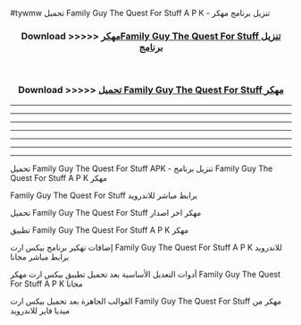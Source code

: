#tywmw تحميل Family Guy The Quest For Stuff  A P K - تنزيل برنامج مهكر



<div align="center">
<h3>Download >>>>> <a href="https://runaway1.web.app/?sq=Family Guy The Quest For Stuff ">مهكرFamily Guy The Quest For Stuff  تنزيل برنامج</a></h3><br>

<h3>Download >>>>> <a href="https://runaway1.web.app/?sq=Family Guy The Quest For Stuff ">تحميل Family Guy The Quest For Stuff  مهكر</a></h3>
</div>


----------------------------------------------------------

----------------------------------------------------------

----------------------------------------------------------

----------------------------------------------------------

----------------------------------------------------------

----------------------------------------------------------

----------------------------------------------------------

تحميل Family Guy The Quest For Stuff  APK - تنزيل برنامج Family Guy The Quest For Stuff  A P K مهكر

Family Guy The Quest For Stuff  برابط مباشر للاندرويد

تحميل Family Guy The Quest For Stuff  مهكر اخر اصدار

تطبيق Family Guy The Quest For Stuff  A P K مهكر

إضافات تهكير برنامج بيكس ارت Family Guy The Quest For Stuff  A P K للاندرويد برابط مباشر مجانا

أدوات التعديل الأساسية بعد تحميل تطبيق بيكس ارت مهكر Family Guy The Quest For Stuff  A P K مجانا

القوالب الجاهزة بعد تحميل بيكس ارت Family Guy The Quest For Stuff  مهكر من ميديا فاير للاندرويد


